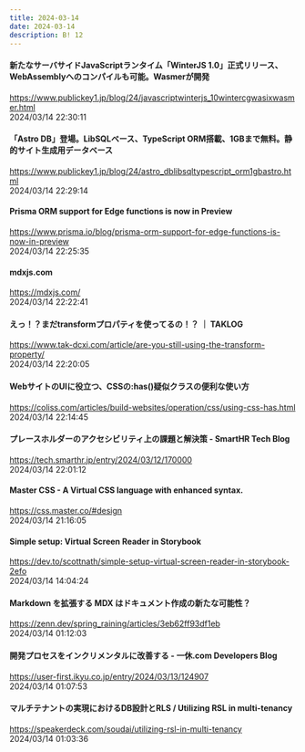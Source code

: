 ```yaml
---
title: 2024-03-14
date: 2024-03-14
description: B! 12
---
```


#### 新たなサーバサイドJavaScriptランタイム「WinterJS 1.0」正式リリース、WebAssemblyへのコンパイルも可能。Wasmerが開発
https://www.publickey1.jp/blog/24/javascriptwinterjs_10wintercgwasixwasmer.html<br>
2024/03/14 22:30:11<br>


#### 「Astro DB」登場。LibSQLベース、TypeScript ORM搭載、1GBまで無料。静的サイト生成用データベース
https://www.publickey1.jp/blog/24/astro_dblibsqltypescript_orm1gbastro.html<br>
2024/03/14 22:29:14<br>


#### Prisma ORM support for Edge functions is now in Preview
https://www.prisma.io/blog/prisma-orm-support-for-edge-functions-is-now-in-preview<br>
2024/03/14 22:25:35<br>


#### mdxjs.com
https://mdxjs.com/<br>
2024/03/14 22:22:41<br>


#### えっ！？まだtransformプロパティを使ってるの！？ ｜ TAKLOG
https://www.tak-dcxi.com/article/are-you-still-using-the-transform-property/<br>
2024/03/14 22:20:05<br>


#### WebサイトのUIに役立つ、CSSの:has()疑似クラスの便利な使い方
https://coliss.com/articles/build-websites/operation/css/using-css-has.html<br>
2024/03/14 22:14:45<br>


#### プレースホルダーのアクセシビリティ上の課題と解決策 - SmartHR Tech Blog
https://tech.smarthr.jp/entry/2024/03/12/170000<br>
2024/03/14 22:01:12<br>


#### Master CSS - A Virtual CSS language with enhanced syntax.
https://css.master.co/#design<br>
2024/03/14 21:16:05<br>


#### Simple setup: Virtual Screen Reader in Storybook
https://dev.to/scottnath/simple-setup-virtual-screen-reader-in-storybook-2efo<br>
2024/03/14 14:04:24<br>


#### Markdown を拡張する MDX はドキュメント作成の新たな可能性？
https://zenn.dev/spring_raining/articles/3eb62ff93df1eb<br>
2024/03/14 01:12:03<br>


#### 開発プロセスをインクリメンタルに改善する - 一休.com Developers Blog
https://user-first.ikyu.co.jp/entry/2024/03/13/124907<br>
2024/03/14 01:07:53<br>


#### マルチテナントの実現におけるDB設計とRLS / Utilizing RSL in multi-tenancy
https://speakerdeck.com/soudai/utilizing-rsl-in-multi-tenancy<br>
2024/03/14 01:03:36<br>


